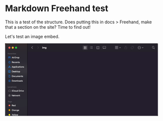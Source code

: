 
# Markdown Freehand test

This is a test of the structure. Does putting this in docs > Freehand, make that a section on the site? Time to find out!

Let's test an image embed.

<img src="https://github.com/shawnablum/testpublic/blob/43660be5615141c3be32bf21c671e0953357c456/img/test.png">